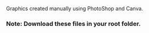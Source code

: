 Graphics created manually using PhotoShop and Canva.

### Note: Download these files in your root folder.
